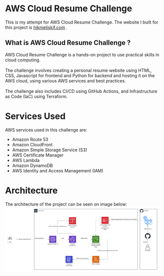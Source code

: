 # AWS Cloud Resume Challenge
This is my attempt for AWS Cloud Resume Challenge. The website I built for this project is [hikmetiskif.com](https://hikmetiskif.com) .


## What is AWS Cloud Resume Challenge ?
AWS Cloud Resume Challenge is a hands-on project to use practical skills in cloud computing. <br><br>
The challenge involves creating a personal resume website using HTML, CSS, Javascript for frontend and Python for backend and hosting it on the AWS cloud, using various AWS services and best practices. <br><br>
The challenge also includes CI/CD using GitHub Actions, and Infrastructure as Code (IaC) using Terraform.

# Services Used
AWS services used in this challenge are:
- Amazon Route 53
- Amazon CloudFront
- Amazon Simple Storage Service (S3)
- AWS Certificate Manager
- AWS Lambda
- Amazon DynamoDB
- AWS Identity and Access Management (IAM)

# Architecture
The architecture of the project can be seen on image below:
![Project Architecture](diagram.png)
  
